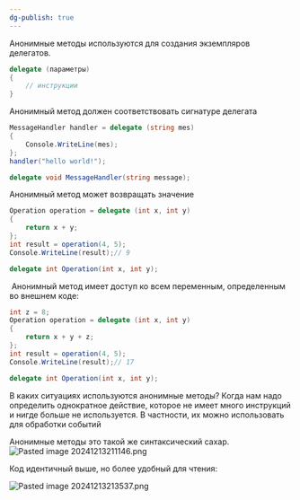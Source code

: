 ```yaml
---
dg-publish: true
---
```

Анонимные методы используются для создания экземпляров делегатов.

```csharp
delegate (параметры)
{
	// инструкции
}
```
Анонимный метод должен соответствовать сигнатуре делегата
```csharp
MessageHandler handler = delegate (string mes)
{
	Console.WriteLine(mes);
};
handler("hello world!");

delegate void MessageHandler(string message);
```

Анонимный метод может возвращать значение

```csharp
Operation operation = delegate (int x, int y)
{
	return x + y;
};
int result = operation(4, 5);
Console.WriteLine(result);// 9

delegate int Operation(int x, int y);
```

 Анонимный метод имеет доступ ко всем переменным, определенным во внешнем коде:
```csharp
int z = 8;
Operation operation = delegate (int x, int y)
{
	return x + y + z;
};
int result = operation(4, 5);
Console.WriteLine(result);// 17

delegate int Operation(int x, int y);

```

В каких ситуациях используются анонимные методы? 
Когда нам надо определить однократное действие, которое не имеет много инструкций и нигде больше не используется. В частности, их можно использовать для обработки событий

Анонимные методы это такой же синтаксический сахар.
![Pasted image 20241213211146.png](/img/user/Files/Image/Pasted%20image%2020241213211146.png)

Код идентичный выше, но более удобный для чтения:

![Pasted image 20241213213537.png](/img/user/Files/Image/Pasted%20image%2020241213213537.png)